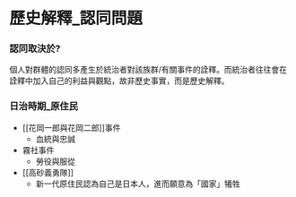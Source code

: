 # 歷史解釋_認同問題

### 認同取決於?
個人對群體的認同多產生於統治者對該族群/有關事件的詮釋。而統治者往往會在詮釋中加入自己的利益與觀點，故非歷史事實，而是歷史解釋。
### 日治時期_原住民
- [[花岡一郎與花岡二郎]]事件
	- 血統與忠誠
- 霧社事件
	- 勞役與服從
- [[高砂義勇隊]]
	- 新一代原住民認為自己是日本人，進而願意為「國家」犧牲